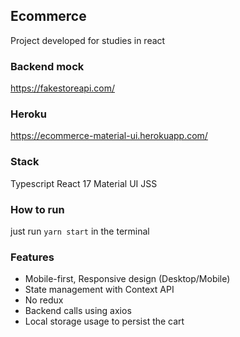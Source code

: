 ## Ecommerce

Project developed for studies in react

### Backend mock

https://fakestoreapi.com/

### Heroku

https://ecommerce-material-ui.herokuapp.com/

### Stack

Typescript
React 17
Material UI
JSS

### How to run

just run `yarn start` in the terminal

### Features

- Mobile-first, Responsive design (Desktop/Mobile)
- State management with Context API
- No redux
- Backend calls using axios
- Local storage usage to persist the cart
